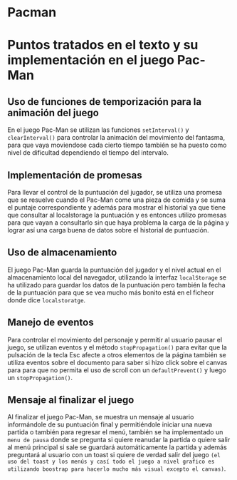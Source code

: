 # Pacman

# Puntos tratados en el texto y su implementación en el juego Pac-Man

## Uso de funciones de temporización para la animación del juego
En el juego Pac-Man se utilizan las funciones `setInterval()` y `clearInterval()` para controlar la animación del movimiento del fantasma, para que vaya moviendose cada cierto tiempo también se ha puesto como nivel de dificultad dependiendo el tiempo del intervalo.

## Implementación de promesas
Para llevar el control de la puntuación del jugador, se utiliza una promesa que se resuelve cuando el Pac-Man come una pieza de comida y se suma el puntaje correspondiente y además para mostrar el historial ya que tiene que consultar al localstorage la puntuación y es entonces utilizo promesas para que vayan a consultarlo sin que haya problema la carga de la página y lograr así una carga buena de datos sobre el historial de puntuación.

## Uso de almacenamiento
El juego Pac-Man guarda la puntuación del jugador y el nivel actual en el almacenamiento local del navegador, utilizando la interfaz `localStorage` se ha utilizado para guardar los datos de la puntuación pero también la fecha de la puntuación para que se vea mucho más bonito está en el ficheor donde dice `localstoratge`.

## Manejo de eventos
Para controlar el movimiento del personaje y permitir al usuario pausar el juego, se utilizan eventos y el método `stopPropagation()` para evitar que la pulsación de la tecla Esc afecte a otros elementos de la página también se utiliza eventos sobre el documento para saber si hizo click sobre el canvas para para que no permita el uso de scroll con un  `defaultPrevent()` y luego un `stopPropagation()`.

## Mensaje al finalizar el juego
Al finalizar el juego Pac-Man, se muestra un mensaje al usuario informándole de su puntuación final y permitiéndole iniciar una nueva partida o también para regresar el menú, también se ha implementado un `menu de pausa` donde se pregunta si quiere reanudar la partida o quiere salir al menú principal si sale se guardará automáticamente la partida y además preguntará al usuario con un toast si quiere de verdad salir del juego `(el uso del toast y los menús y casí todo el juego a nivel grafico es utilizando boostrap para hacerlo mucho más visual excepto el canvas)`.